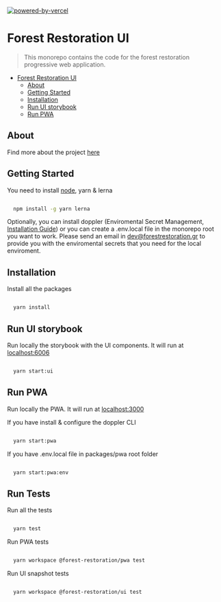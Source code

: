 [![powered-by-vercel](https://user-images.githubusercontent.com/3253526/130764295-181b7862-0dd4-459a-9096-6202847d41be.png)](https://vercel.com/?utm_source=forest-restoration&utm_campaign=oss)

# Forest Restoration UI

> This monorepo contains the code for the forest restoration progressive web application.

- [Forest Restoration UI](#forest-restoration-ui)
  - [About](#about)
  - [Getting Started](#getting-started)
  - [Installation](#installation)
  - [Run UI storybook](#run-ui-storybook)
  - [Run PWA](#run-pwa)

## About

Find more about the project [here](https://drive.google.com/drive/folders/1WFFxw82sffyXTs-3liRE7-qbZ3dvEKc9?usp=sharing)

## Getting Started

You need to install [node](https://nodejs.org/en/), yarn & lerna

```bash

  npm install -g yarn lerna
```

Optionally, you can install doppler (Enviromental Secret Management, [Installation Guide](https://github.com/drosi94/forest-restoration-ui/wiki/Doppler-Universal-Secrets-Manager)) or you can create a .env.local file in the monorepo root you want to work. Please send an email in dev@forestrestoration.gr to provide you with the enviromental secrets that you need for the local enviroment.

## Installation

Install all the packages

```bash

  yarn install
```

## Run UI storybook

Run locally the storybook with the UI components. It will run at [localhost:6006](localhost:6006)

```bash

  yarn start:ui
```

## Run PWA

Run locally the PWA. It will run at [localhost:3000](localhost:3000)

If you have install & configure the doppler CLI

```bash

  yarn start:pwa
```

If you have .env.local file in packages/pwa root folder

```bash

  yarn start:pwa:env
```

## Run Tests

Run all the tests

```bash

  yarn test
```

Run PWA tests

```bash

  yarn workspace @forest-restoration/pwa test
```


Run UI snapshot tests

```bash

  yarn workspace @forest-restoration/ui test
```
